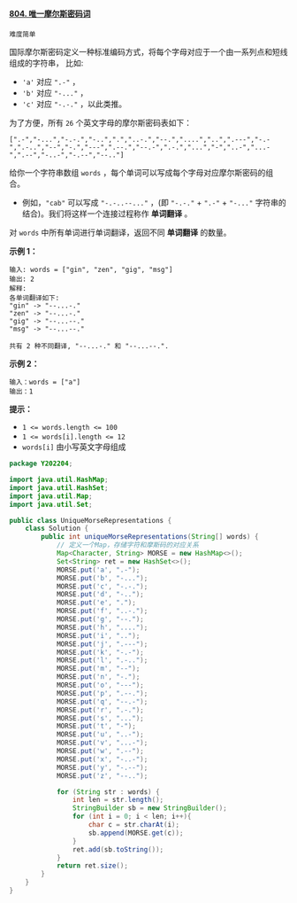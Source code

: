 #### [804. 唯一摩尔斯密码词](https://leetcode-cn.com/problems/unique-morse-code-words/)

`难度简单`

国际摩尔斯密码定义一种标准编码方式，将每个字母对应于一个由一系列点和短线组成的字符串， 比如:

- `'a'` 对应 `".-"` ，
- `'b'` 对应 `"-..."` ，
- `'c'` 对应 `"-.-."` ，以此类推。

为了方便，所有 `26` 个英文字母的摩尔斯密码表如下：

```
[".-","-...","-.-.","-..",".","..-.","--.","....","..",".---","-.-",".-..","--","-.","---",".--.","--.-",".-.","...","-","..-","...-",".--","-..-","-.--","--.."]
```

给你一个字符串数组 `words` ，每个单词可以写成每个字母对应摩尔斯密码的组合。

- 例如，`"cab"` 可以写成 `"-.-..--..."` ，(即 `"-.-."` + `".-"` + `"-..."` 字符串的结合)。我们将这样一个连接过程称作 **单词翻译** 。

对 `words` 中所有单词进行单词翻译，返回不同 **单词翻译** 的数量。

 

**示例 1：**

```
输入: words = ["gin", "zen", "gig", "msg"]
输出: 2
解释: 
各单词翻译如下:
"gin" -> "--...-."
"zen" -> "--...-."
"gig" -> "--...--."
"msg" -> "--...--."

共有 2 种不同翻译, "--...-." 和 "--...--.".
```

**示例 2：**

```
输入：words = ["a"]
输出：1
```

 

**提示：**

- `1 <= words.length <= 100`
- `1 <= words[i].length <= 12`
- `words[i]` 由小写英文字母组成



```java
package Y202204;

import java.util.HashMap;
import java.util.HashSet;
import java.util.Map;
import java.util.Set;

public class UniqueMorseRepresentations {
    class Solution {
        public int uniqueMorseRepresentations(String[] words) {
            // 定义一个Map，存储字符和摩斯码的对应关系
            Map<Character, String> MORSE = new HashMap<>();
            Set<String> ret = new HashSet<>();
            MORSE.put('a', ".-");
            MORSE.put('b', "-...");
            MORSE.put('c', "-.-.");
            MORSE.put('d', "-..");
            MORSE.put('e', ".");
            MORSE.put('f', "..-.");
            MORSE.put('g', "--.");
            MORSE.put('h', "....");
            MORSE.put('i', "..");
            MORSE.put('j', ".---");
            MORSE.put('k', "-.-");
            MORSE.put('l', ".-..");
            MORSE.put('m', "--");
            MORSE.put('n', "-.");
            MORSE.put('o', "---");
            MORSE.put('p', ".--.");
            MORSE.put('q', "--.-");
            MORSE.put('r', ".-.");
            MORSE.put('s', "...");
            MORSE.put('t', "-");
            MORSE.put('u', "..-");
            MORSE.put('v', "...-");
            MORSE.put('w', ".--");
            MORSE.put('x', "-..-");
            MORSE.put('y', "-.--");
            MORSE.put('z', "--..");

            for (String str : words) {
                int len = str.length();
                StringBuilder sb = new StringBuilder();
                for (int i = 0; i < len; i++){
                    char c = str.charAt(i);
                    sb.append(MORSE.get(c));
                }
                ret.add(sb.toString());
            }
            return ret.size();
        }
    }
}

```

